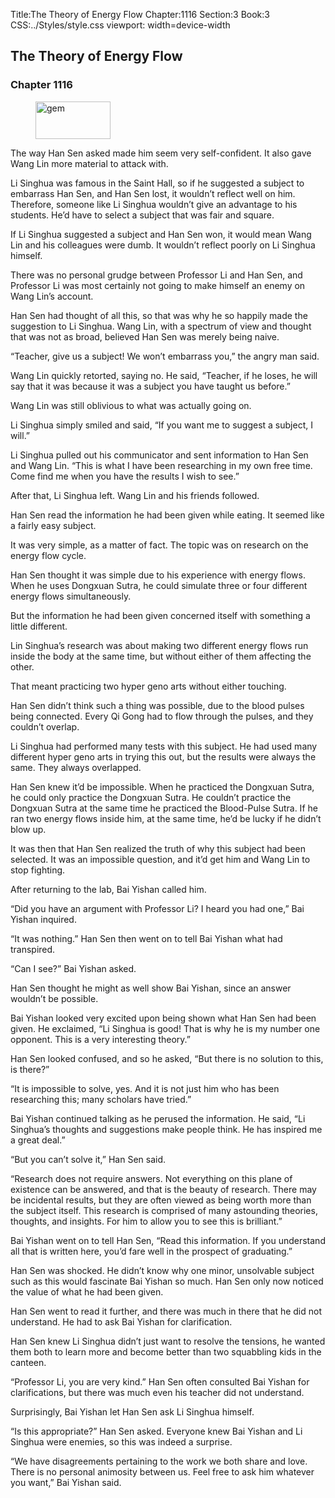Title:The Theory of Energy Flow 
Chapter:1116 
Section:3 
Book:3 
CSS:../Styles/style.css 
viewport: width=device-width
  
## The Theory of Energy Flow
### Chapter 1116
  
<figure>
	<img src="../Images/gem.gif" alt="gem" id="gem" width="120" height="60" />
</figure>
  

  
The way Han Sen asked made him seem very self-confident. It also gave Wang Lin more material to attack with.

Li Singhua was famous in the Saint Hall, so if he suggested a subject to embarrass Han Sen, and Han Sen lost, it wouldn’t reflect well on him. Therefore, someone like Li Singhua wouldn’t give an advantage to his students. He’d have to select a subject that was fair and square.

If Li Singhua suggested a subject and Han Sen won, it would mean Wang Lin and his colleagues were dumb. It wouldn’t reflect poorly on Li Singhua himself.

There was no personal grudge between Professor Li and Han Sen, and Professor Li was most certainly not going to make himself an enemy on Wang Lin’s account.

Han Sen had thought of all this, so that was why he so happily made the suggestion to Li Singhua. Wang Lin, with a spectrum of view and thought that was not as broad, believed Han Sen was merely being naive.

“Teacher, give us a subject! We won’t embarrass you,” the angry man said.

Wang Lin quickly retorted, saying no. He said, “Teacher, if he loses, he will say that it was because it was a subject you have taught us before.”

Wang Lin was still oblivious to what was actually going on.

Li Singhua simply smiled and said, “If you want me to suggest a subject, I will.”

Li Singhua pulled out his communicator and sent information to Han Sen and Wang Lin. “This is what I have been researching in my own free time. Come find me when you have the results I wish to see.”

After that, Li Singhua left. Wang Lin and his friends followed.

Han Sen read the information he had been given while eating. It seemed like a fairly easy subject.

It was very simple, as a matter of fact. The topic was on research on the energy flow cycle.

Han Sen thought it was simple due to his experience with energy flows. When he uses Dongxuan Sutra, he could simulate three or four different energy flows simultaneously.

But the information he had been given concerned itself with something a little different.

Lin Singhua’s research was about making two different energy flows run inside the body at the same time, but without either of them affecting the other.

That meant practicing two hyper geno arts without either touching.

Han Sen didn’t think such a thing was possible, due to the blood pulses being connected. Every Qi Gong had to flow through the pulses, and they couldn’t overlap.

Li Singhua had performed many tests with this subject. He had used many different hyper geno arts in trying this out, but the results were always the same. They always overlapped.

Han Sen knew it’d be impossible. When he practiced the Dongxuan Sutra, he could only practice the Dongxuan Sutra. He couldn’t practice the Dongxuan Sutra at the same time he practiced the Blood-Pulse Sutra. If he ran two energy flows inside him, at the same time, he’d be lucky if he didn’t blow up.

It was then that Han Sen realized the truth of why this subject had been selected. It was an impossible question, and it’d get him and Wang Lin to stop fighting.

After returning to the lab, Bai Yishan called him.

“Did you have an argument with Professor Li? I heard you had one,” Bai Yishan inquired.

“It was nothing.” Han Sen then went on to tell Bai Yishan what had transpired.

“Can I see?” Bai Yishan asked.

Han Sen thought he might as well show Bai Yishan, since an answer wouldn’t be possible.

Bai Yishan looked very excited upon being shown what Han Sen had been given. He exclaimed, “Li Singhua is good! That is why he is my number one opponent. This is a very interesting theory.”

Han Sen looked confused, and so he asked, “But there is no solution to this, is there?”

“It is impossible to solve, yes. And it is not just him who has been researching this; many scholars have tried.”

Bai Yishan continued talking as he perused the information. He said, “Li Singhua’s thoughts and suggestions make people think. He has inspired me a great deal.”

“But you can’t solve it,” Han Sen said.

“Research does not require answers. Not everything on this plane of existence can be answered, and that is the beauty of research. There may be incidental results, but they are often viewed as being worth more than the subject itself. This research is comprised of many astounding theories, thoughts, and insights. For him to allow you to see this is brilliant.”

Bai Yishan went on to tell Han Sen, “Read this information. If you understand all that is written here, you’d fare well in the prospect of graduating.”

Han Sen was shocked. He didn’t know why one minor, unsolvable subject such as this would fascinate Bai Yishan so much. Han Sen only now noticed the value of what he had been given.

Han Sen went to read it further, and there was much in there that he did not understand. He had to ask Bai Yishan for clarification.

Han Sen knew Li Singhua didn’t just want to resolve the tensions, he wanted them both to learn more and become better than two squabbling kids in the canteen.

“Professor Li, you are very kind.” Han Sen often consulted Bai Yishan for clarifications, but there was much even his teacher did not understand.

Surprisingly, Bai Yishan let Han Sen ask Li Singhua himself.

“Is this appropriate?” Han Sen asked. Everyone knew Bai Yishan and Li Singhua were enemies, so this was indeed a surprise.

“We have disagreements pertaining to the work we both share and love. There is no personal animosity between us. Feel free to ask him whatever you want,” Bai Yishan said.